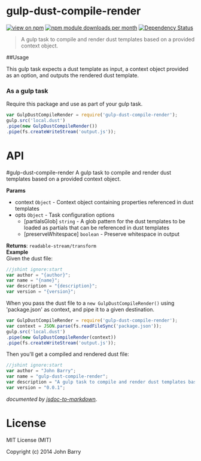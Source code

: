 # gulp-dust-compile-render
[![view on npm](http://img.shields.io/npm/v/gulp-dust-compile-render.svg)](https://www.npmjs.org/package/gulp-dust-compile-render)
[![npm module downloads per month](http://img.shields.io/npm/dm/gulp-dust-compile-render.svg)](https://www.npmjs.org/package/gulp-dust-compile-render)
[![Dependency Status](https://david-dm.org/Cellarise/gulp-dust-compile-render)](https://david-dm.org/Cellarise/gulp-dust-compile-render)

> A gulp task to compile and render dust templates based on a provided context object.


##Usage 

This gulp task expects a dust template as input, a context object provided as an option, and outputs the rendered dust template.

### As a gulp task

Require this package and use as part of your gulp task.

```js
var GulpDustCompileRender = require('gulp-dust-compile-render');
gulp.src('local.dust')
.pipe(new GulpDustCompileRender())
.pipe(fs.createWriteStream('output.js'));
```


# API
<a name="module_gulp-dust-compile-render"></a>
#gulp-dust-compile-render
A gulp task to compile and render dust templates based on a provided context object.

**Params**

- context `Object` - Context object containing properties referenced in dust templates  
- opts `Object` - Task configuration options  
  - \[partialsGlob\] `string` - A glob pattern for the dust templates to be loaded as partials that can be referenced in dust templates  
  - \[preserveWhitespace\] `boolean` - Preserve whitespace in output  

**Returns**: `readable-stream/transform`  
**Example**  
Given the dust file:

```js
//jshint ignore:start
var author = "{author}";
var name = "{name}";
var description = "{description}";
var version = "{version}";
```

When you pass the dust file to a `new GulpDustCompileRender()` using 'package.json' as context, and pipe it to a given destination.

```js
var GulpDustCompileRender = require('gulp-dust-compile-render');
var context = JSON.parse(fs.readFileSync('package.json'));
gulp.src('local.dust')
.pipe(new GulpDustCompileRender(context))
.pipe(fs.createWriteStream('output.js'));
```

Then you'll get a compiled and rendered dust file:

```js
//jshint ignore:start
var author = "John Barry";
var name = "gulp-dust-compile-render";
var description = "A gulp task to compile and render dust templates based on a provided context object.";
var version = "0.0.1";
```


*documented by [jsdoc-to-markdown](https://github.com/75lb/jsdoc-to-markdown)*.


# License

MIT License (MIT)

Copyright (c) 2014 John Barry